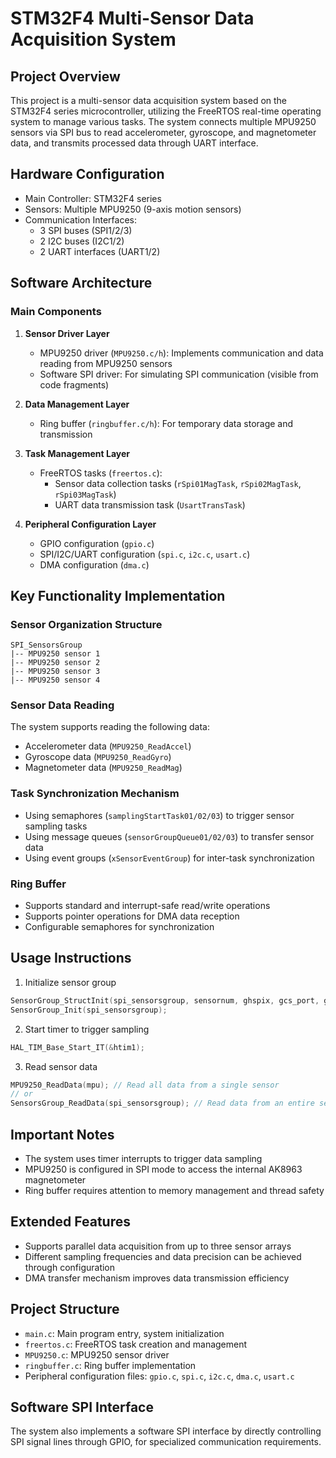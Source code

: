 # STM32F4 Multi-Sensor Data Acquisition System

## Project Overview
This project is a multi-sensor data acquisition system based on the STM32F4 series microcontroller, utilizing the FreeRTOS real-time operating system to manage various tasks. The system connects multiple MPU9250 sensors via SPI bus to read accelerometer, gyroscope, and magnetometer data, and transmits processed data through UART interface.

## Hardware Configuration
- Main Controller: STM32F4 series
- Sensors: Multiple MPU9250 (9-axis motion sensors)
- Communication Interfaces:
    - 3 SPI buses (SPI1/2/3)
    - 2 I2C buses (I2C1/2)
    - 2 UART interfaces (UART1/2)

## Software Architecture
### Main Components
1. **Sensor Driver Layer**
    - MPU9250 driver (`MPU9250.c/h`): Implements communication and data reading from MPU9250 sensors
    - Software SPI driver: For simulating SPI communication (visible from code fragments)

2. **Data Management Layer**
    - Ring buffer (`ringbuffer.c/h`): For temporary data storage and transmission

3. **Task Management Layer**
    - FreeRTOS tasks (`freertos.c`):
        - Sensor data collection tasks (`rSpi01MagTask`, `rSpi02MagTask`, `rSpi03MagTask`)
        - UART data transmission task (`UsartTransTask`)

4. **Peripheral Configuration Layer**
    - GPIO configuration (`gpio.c`)
    - SPI/I2C/UART configuration (`spi.c`, `i2c.c`, `usart.c`)
    - DMA configuration (`dma.c`)

## Key Functionality Implementation

### Sensor Organization Structure
```
SPI_SensorsGroup
|-- MPU9250 sensor 1
|-- MPU9250 sensor 2
|-- MPU9250 sensor 3
|-- MPU9250 sensor 4
```

### Sensor Data Reading
The system supports reading the following data:
- Accelerometer data (`MPU9250_ReadAccel`)
- Gyroscope data (`MPU9250_ReadGyro`)
- Magnetometer data (`MPU9250_ReadMag`)

### Task Synchronization Mechanism
- Using semaphores (`samplingStartTask01/02/03`) to trigger sensor sampling tasks
- Using message queues (`sensorGroupQueue01/02/03`) to transfer sensor data
- Using event groups (`xSensorEventGroup`) for inter-task synchronization

### Ring Buffer
- Supports standard and interrupt-safe read/write operations
- Supports pointer operations for DMA data reception
- Configurable semaphores for synchronization

## Usage Instructions
1. Initialize sensor group
```c
SensorGroup_StructInit(spi_sensorsgroup, sensornum, ghspix, gcs_port, gcs_pin);
SensorGroup_Init(spi_sensorsgroup);
```

2. Start timer to trigger sampling
```c
HAL_TIM_Base_Start_IT(&htim1);
```

3. Read sensor data
```c
MPU9250_ReadData(mpu); // Read all data from a single sensor
// or
SensorsGroup_ReadData(spi_sensorsgroup); // Read data from an entire sensor group
```

## Important Notes
- The system uses timer interrupts to trigger data sampling
- MPU9250 is configured in SPI mode to access the internal AK8963 magnetometer
- Ring buffer requires attention to memory management and thread safety

## Extended Features
- Supports parallel data acquisition from up to three sensor arrays
- Different sampling frequencies and data precision can be achieved through configuration
- DMA transfer mechanism improves data transmission efficiency

## Project Structure
- `main.c`: Main program entry, system initialization
- `freertos.c`: FreeRTOS task creation and management
- `MPU9250.c`: MPU9250 sensor driver
- `ringbuffer.c`: Ring buffer implementation
- Peripheral configuration files: `gpio.c`, `spi.c`, `i2c.c`, `dma.c`, `usart.c`

## Software SPI Interface
The system also implements a software SPI interface by directly controlling SPI signal lines through GPIO, for specialized communication requirements.